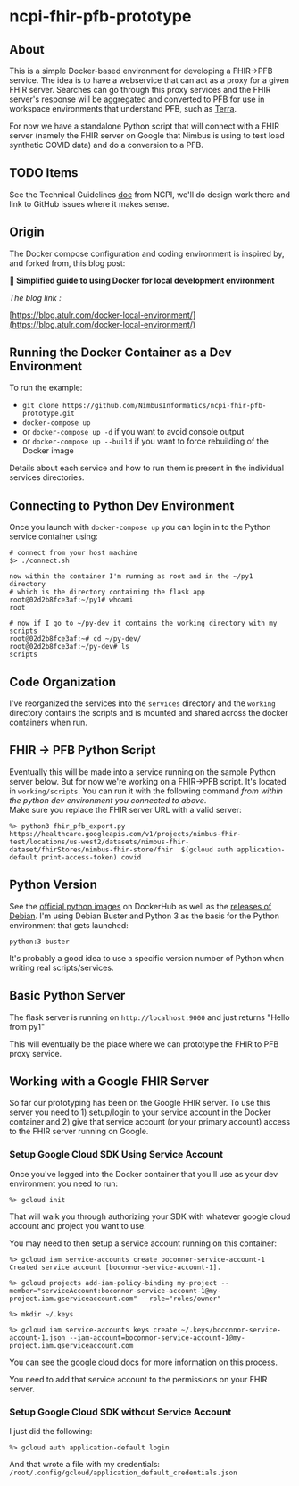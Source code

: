 # ncpi-fhir-pfb-prototype

## About

This is a simple Docker-based environment for developing a FHIR->PFB
service. The idea is to have a webservice that can act as a proxy
for a given FHIR server.  Searches can go through this proxy services
and the FHIR server's response will be aggregated and converted to
PFB for use in workspace environments that understand PFB, such as
[Terra](https://app.terra.bio).  

For now we have a standalone Python script that will connect with a
FHIR server (namely the FHIR server on Google that Nimbus is using to
test load synthetic COVID data) and do a conversion to a PFB.

## TODO Items

See the Technical Guidelines [doc](https://docs.google.com/document/d/1lHiIDjJDJih131-Q7mVu7zlInfDKs8_a-71pwJ68sfs/edit#) from NCPI, we'll do design work there and link to GitHub issues where it makes sense.

## Origin

The Docker compose configuration and coding environment is
inspired by, and forked from, this blog post:

**🐳 Simplified guide to using Docker for local development environment**

_The blog link :_

[https://blog.atulr.com/docker-local-environment/](https://blog.atulr.com/docker-local-environment/)

## Running the Docker Container as a Dev Environment

To run the example:

- `git clone https://github.com/NimbusInformatics/ncpi-fhir-pfb-prototype.git`
- `docker-compose up`
- or `docker-compose up -d` if you want to avoid console output
- or `docker-compose up --build` if you want to force rebuilding of the Docker image

Details about each service and how to run them is present in the individual services directories.

## Connecting to Python Dev Environment

Once you launch with `docker-compose up` you can login in to the Python service
container using:

```
# connect from your host machine
$> ./connect.sh

now within the container I'm running as root and in the ~/py1 directory
# which is the directory containing the flask app
root@02d2b8fce3af:~/py1# whoami
root

# now if I go to ~/py-dev it contains the working directory with my scripts
root@02d2b8fce3af:~# cd ~/py-dev/
root@02d2b8fce3af:~/py-dev# ls
scripts
```

## Code Organization

I've reorganized the services into the `services` directory and the
`working` directory contains the scripts and is mounted and shared across the docker containers when run.

## FHIR -> PFB Python Script

Eventually this will be made into a service running on the sample Python server
below.  But for now we're working on a FHIR->PFB script.  It's located in
`working/scripts`.  You can run it with the following command _from within the python dev environment you connected to above_.  
Make sure you replace the FHIR server URL with a valid server:

```
%> python3 fhir_pfb_export.py https://healthcare.googleapis.com/v1/projects/nimbus-fhir-test/locations/us-west2/datasets/nimbus-fhir-dataset/fhirStores/nimbus-fhir-store/fhir  $(gcloud auth application-default print-access-token) covid
```

## Python Version

See the [official python images](https://hub.docker.com/_/python) on DockerHub
as well as the [releases of Debian](https://wiki.debian.org/DebianReleases).  I'm
using Debian Buster and Python 3 as the basis for the Python environment that gets
launched:

    python:3-buster

It's probably a good idea to use a specific version number of Python when
writing real scripts/services.

## Basic Python Server

The flask server is running on `http://localhost:9000` and just returns "Hello from py1"

This will eventually be the place where we can prototype the FHIR to PFB proxy
service.

## Working with a Google FHIR Server

So far our prototyping has been on the Google FHIR server.  To use this server
you need to 1) setup/login to your service account in the Docker container
and 2) give that service account (or your primary account) access to the FHIR
server running on Google.

### Setup Google Cloud SDK Using Service Account

Once you've logged into the Docker container that you'll use as your dev environment
you need to run:

```
%> gcloud init
```

That will walk you through authorizing your SDK with whatever google cloud
account and project you want to use.

You may need to then setup a service account running on this container:

```
%> gcloud iam service-accounts create boconnor-service-account-1
Created service account [boconnor-service-account-1].

%> gcloud projects add-iam-policy-binding my-project --member="serviceAccount:boconnor-service-account-1@my-project.iam.gserviceaccount.com" --role="roles/owner"

%> mkdir ~/.keys

%> gcloud iam service-accounts keys create ~/.keys/boconnor-service-account-1.json --iam-account=boconnor-service-account-1@my-project.iam.gserviceaccount.com
```

You can see the [google cloud docs](https://cloud.google.com/docs/authentication/production)
for more information on this process.

You need to add that service account to the permissions on your FHIR server.

### Setup Google Cloud SDK without Service Account

I just did the following:

```
%> gcloud auth application-default login
```

And that wrote a file with my credentials: `/root/.config/gcloud/application_default_credentials.json`
